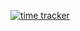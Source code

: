 [![time tracker](https://wakatime.com/badge/github/wendreof/selenidetestings.svg)](https://wakatime.com/badge/github/wendreof/selenidetestings)